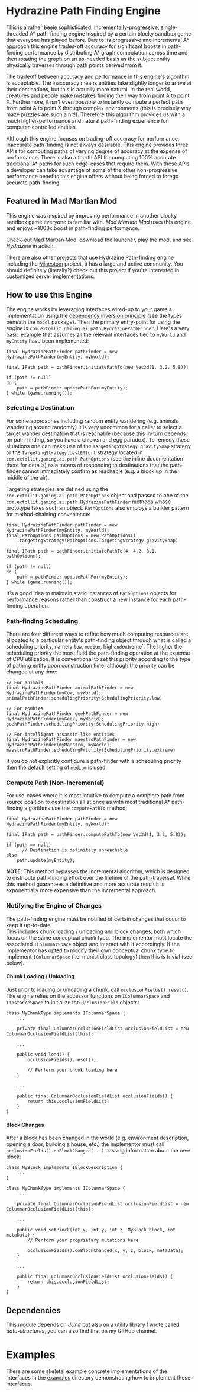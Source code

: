 # Hydrazine Path Finding Engine
This is a rather ~~basic~~ sophisticated, incrementally-progressive, single-threaded A* path-finding engine inspired by a certain blocky sandbox game that everyone has played before.  Due to its progressive and incremental A* approach this engine trades-off accuracy for significant boosts in path-finding performance by distributing A* graph computation across time and then rotating the graph on an as-needed basis as the subject entity physically traverses through path points derived from it.  

The tradeoff between accuracy and performance in this engine's algorithm is acceptable.  The inaccuracy means entities take slightly longer to arrive at their destinations, but this is actually more natural.  In the real world, creatures and people make mistakes finding their way from point A to point X.  Furthermore, it isn't even possible to instantly compute a perfect path from point A to point X through complex environments (this is precisely why maze puzzles are such a hit!).  Therefore this algorithm provides us with a much higher-performance and natural path-finding experience for computer-controlled entities.

Although this engine focuses on trading-off accuracy for performance, inaccurate path-finding is not always desirable.  This engine provides three APIs for computing paths of varying degree of accuracy at the expense of performance.  There is also a fourth API for computing 100% accurate traditional A* paths for such edge-cases that require them.  With these APIs a developer can take advantage of some of the other non-progressive performance benefits this engine offers without being forced to forego accurate path-finding.

## Featured in Mad Martian Mod
This engine was inspired by improving performance in another blocky sandbox game everyone is familiar with.  _Mad Martian Mod_ uses this engine and enjoys ~1000x boost in path-finding performance.

Check-out [Mad Martian Mod](https://gauss.extollit.com/minecraft/), download the launcher, play the mod, and see _Hydrazine_ in action.

There are also other projects that use Hydrazine Path-finding engine including the [Minestom](https://github.com/Minestom/Minestom) project, it has a large and active community.  You should definitely (literally?) check out this project if you're interested in customized server implementations.

## How to use this Engine
The engine works by leveraging interfaces wired-up to your game's implementation using the [dependency inversion principle](https://en.wikipedia.org/wiki/Dependency_inversion_principle) (see the types beneath the `model` package).
Then the primary entry-point for using the engine is `com.extollit.gaming.ai.path.HydrazinePathFinder`.  Here's a very basic example that assumes all the relevant interfaces tied to `myWorld` and `myEntity` have been implemented:

    final HydrazinePathFinder pathFinder = new HydrazinePathFinder(myEntity, myWorld);

    final IPath path = pathFinder.initiatePathTo(new Vec3d(1, 3.2, 5.8));

    if (path != null)
    do {
        path = pathFinder.updatePathFor(myEntity);
    } while (game.running());
    
### Selecting a Destination
For some approaches including random entity wandering (e.g. animals wandering around randomly) it is very uncommon for a
caller to select a target wander destination that is reachable (because this in-turn depends on path-finding, so you have
a chicken and egg paradox).  To remedy these situations one can make use of the `TargetingStrategy.gravitySnap`
strategy or the `TargetingStrategy.bestEffort` strategy located in `com.extollit.gaming.ai.path.PathOptions` (see the 
inline documentation there for details) as a means of responding to destinations that the path-finder cannot immediately 
confirm as reachable (e.g. a block up in the middle of the air).

Targeting strategies are defined using the `com.extollit.gaming.ai.path.PathOptions` object and passed to one of the 
`com.extollit.gaming.ai.path.HydrazinePathFinder` methods whose prototype takes such an object.  `PathOptions` also 
employs a builder pattern for method-chaining convenience:

    final HydrazinePathFinder pathFinder = new HydrazinePathFinder(myEntity, myWorld);
    final PathOptions pathOptions = new PathOptions()
        .targetingStrategy(PathOptions.TargetingStrategy.gravitySnap)

    final IPath path = pathFinder.initiatePathTo(4, 4.2, 8.1, pathOptions);

    if (path != null)
    do {
        path = pathFinder.updatePathFor(myEntity);
    } while (game.running());
    
It's a good idea to maintain static instances of `PathOptions` objects for performance reasons rather than construct a 
new instance for each path-finding operation.

### Path-finding Scheduling
There are four different ways to refine how much computing resources are allocated to a particular entity's path-finding
object through what is called a scheduling priority, namely `low`, `medium`, high` and `extreme`.  The higher the
scheduling priority the more fluid the path-finding operation at the expense of CPU utilization.  It is conventional to
set this priority according to the type of pathing entity upon construction time, although the priority can be changed 
at any time:

    // For animals
    final HydrazinePathFinder animalPathFinder = new HydrazinePathFinder(myCow, myWorld);
    animalPathFinder.schedulingPriority(SchedulingPriority.low)
    
    // For zombies
    final HydrazinePathFinder geekPathFinder = new HydrazinePathFinder(myGeek, myWorld);
    geekPathFinder.schedulingPriority(SchedulingPriority.high)
    
    // For intelligent assassin-like entities
    final HydrazinePathFinder maestroPathFinder = new HydrazinePathFinder(myMaestro, myWorld);
    maestroPathFinder.schedulingPriority(SchedulingPriority.extreme)

If you do not explicitly configure a path-finder with a scheduling priority then the default setting of `medium` is 
used.

### Compute Path (Non-Incremental)
For use-cases where it is most intuitive to compute a complete path from source position to destination all at once as
with most traditional A* path-finding algorithms use the `computePathTo` method:
    
    final HydrazinePathFinder pathFinder = new HydrazinePathFinder(myEntity, myWorld);

    final IPath path = pathFinder.computePathTo(new Vec3d(1, 3.2, 5.8));

    if (path == null)
        ; // Destination is definitely unreachable
    else
        path.update(myEntity);

**NOTE**: This method bypasses the incremental algorithm, which is designed to distribute path-finding effort over the 
lifetime of the path-traversal.  While this method guarantees a definitive and more accurate result it is exponentially 
more expensive than the incremental approach.

### Notifying the Engine of Changes
The path-finding engine must be notified of certain changes that occur to keep it up-to-date.  
This includes chunk loading / unloading and block changes, both which focus on the same conceptual chunk type.
The implementor must locate the associated `IColumnarSpace` object and interact with it accordingly.  If the 
implementor has opted to modify their own conceptual chunk type to implement `IColumnarSpace` (i.e. monist 
class topology) then this is trivial (see below).

#### Chunk Loading / Unloading
Just prior to loading or unloading a chunk, call `occlusionFields().reset()`.  The engine relies on the accessor functions
on `IColumnarSpace` and `IInstanceSpace` to initialize the `OcclusionField` objects:

    class MyChunkType implements IColumnarSpace {
        ...
        
        private final ColumnarOcclusionFieldList occlusionFieldList = new ColumnarOcclusionFieldList(this);
        
        ...
        
        public void load() {
            occlusionFields().reset();
            
            // Perform your chunk loading here
        }
        
        ...
        
        public final ColumnarOcclusionFieldList occlusionFields() { 
            return this.occlusionFieldList; 
        }
    }
    
#### Block Changes
After a block has been changed in the world (e.g. environment description, opening a door, building a house, etc.) the 
implementor must call `occlusionFields().onBlockChanged(...)` passing information about the new block:

    class MyBlock implements IBlockDescription {
        ...
    }
    
    class MyChunkType implements IColumnarSpace {
        ...
        
        private final ColumnarOcclusionFieldList occlusionFieldList = new ColumnarOcclusionFieldList(this);
        
        ...
        
        public void setBlock(int x, int y, int z, MyBlock block, int metaData) {
            // Perform your proprietary mutations here
            
            occlusionFields().onBlockChanged(x, y, z, block, metaData);
        }
        
        ...
        
        public final ColumnarOcclusionFieldList occlusionFields() { 
            return this.occlusionFieldList; 
        }
    }

## Dependencies
This module depends on *JUnit* but also on a utility library I wrote called *data-structures*, you can also find that on my GitHub channel.

# Examples
There are some skeletal example concrete implementations of the interfaces in the [examples](src/example/java/com/extollit/gaming/ai/path) directory demonstrating how to implement these interfaces. 
